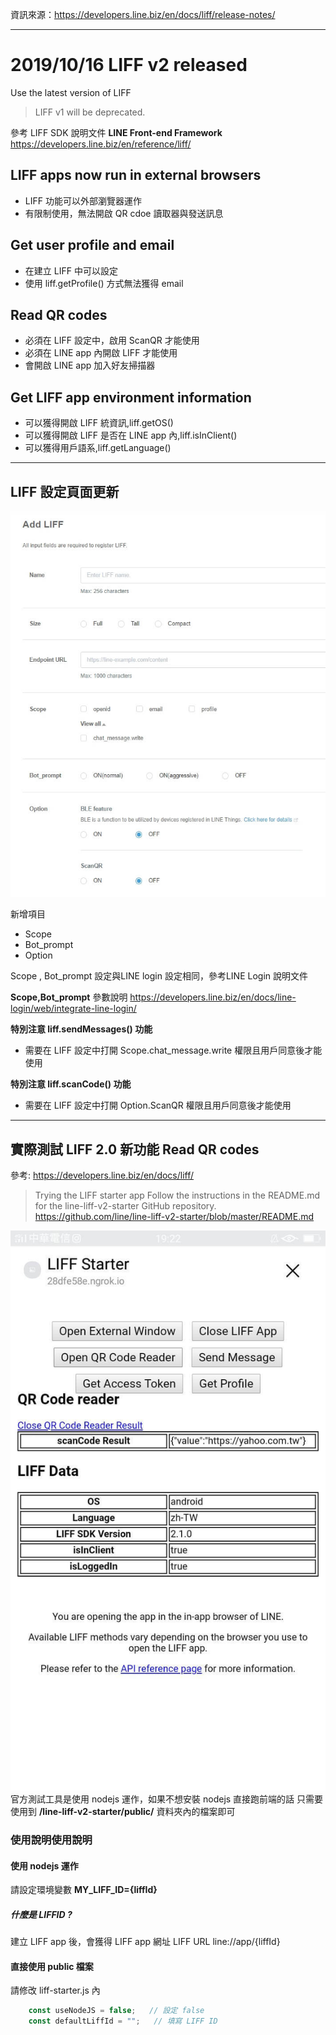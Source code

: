 
資訊來源：https://developers.line.biz/en/docs/liff/release-notes/

------------

# 2019/10/16 LIFF v2 released
Use the latest version of LIFF
>LIFF v1 will be deprecated.

參考 LIFF SDK 說明文件
**LINE Front-end Framework**
https://developers.line.biz/en/reference/liff/


## LIFF apps now run in external browsers
- LIFF 功能可以外部瀏覽器運作
- 有限制使用，無法開啟 QR cdoe 讀取器與發送訊息

## Get user profile and email
- 在建立 LIFF 中可以設定
- 使用 liff.getProfile() 方式無法獲得 email 


## Read QR codes
- 必須在 LIFF 設定中，啟用 ScanQR 才能使用
- 必須在 LINE app 內開啟 LIFF 才能使用
- 會開啟 LINE app 加入好友掃描器

## Get LIFF app environment information
- 可以獲得開啟 LIFF 統資訊,liff.getOS()
- 可以獲得開啟 LIFF 是否在 LINE app 內,liff.isInClient()
- 可以獲得用戶語系,liff.getLanguage()

-----

## LIFF 設定頁面更新
![](https://github.com/Tsai-WS/LINE_DOC/blob/master/LIFF/img/1571236877634.jpg)

新增項目
- Scope
- Bot_prompt
- Option

Scope , Bot_prompt 設定與LINE login 設定相同，參考LINE Login 說明文件

**Scope,Bot_prompt** 參數說明
https://developers.line.biz/en/docs/line-login/web/integrate-line-login/

**特別注意 liff.sendMessages() 功能**
- 需要在 LIFF 設定中打開 Scope.chat_message.write 權限且用戶同意後才能使用

**特別注意 liff.scanCode() 功能**
- 需要在 LIFF 設定中打開 Option.ScanQR 權限且用戶同意後才能使用

------------

## 實際測試 LIFF 2.0 新功能 Read QR codes
參考: https://developers.line.biz/en/docs/liff/
> Trying the LIFF starter app
Follow the instructions in the README.md for the line-liff-v2-starter GitHub repository.
https://github.com/line/line-liff-v2-starter/blob/master/README.md

![](https://github.com/Tsai-WS/LINE_DOC/blob/master/LIFF/img/317998.jpg)
官方測試工具是使用 nodejs 運作，如果不想安裝 nodejs 直接跑前端的話
只需要使用到 **/line-liff-v2-starter/public/** 資料夾內的檔案即可

### 使用說明使用說明

#### 使用 nodejs 運作
請設定環境變數 **MY_LIFF_ID={liffId}**

##### 什麼是 LIFFID ?
建立 LIFF app 後，會獲得 LIFF app 網址
LIFF URL line://app/{liffId}

#### 直接使用 public 檔案
請修改 liff-starter.js 內
```javascript
    const useNodeJS = false;   // 設定 false
    const defaultLiffId = "";   // 填寫 LIFF ID
```
